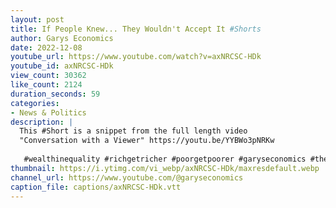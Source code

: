 ```yaml
---
layout: post
title: If People Knew... They Wouldn't Accept It #Shorts
author: Garys Economics
date: 2022-12-08
youtube_url: https://www.youtube.com/watch?v=axNRCSC-HDk
youtube_id: axNRCSC-HDk
view_count: 30362
like_count: 2124
duration_seconds: 59
categories:
- News & Politics
description: |
  This #Short is a snippet from the full length video 
  "Conversation with a Viewer" https://youtu.be/YYBWo3pNRKw
  
   #wealthinequality #richgetricher #poorgetpoorer #garyseconomics #themedia #taxtherich #informationispower #enoughisenough #economic
thumbnail: https://i.ytimg.com/vi_webp/axNRCSC-HDk/maxresdefault.webp
channel_url: https://www.youtube.com/@garyseconomics
caption_file: captions/axNRCSC-HDk.vtt
---
```

